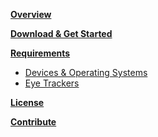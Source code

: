 **[Overview](https://github.com/JuliusSweetland/OptiKey/wiki)**

**[Download & Get Started](https://github.com/JuliusSweetland/OptiKey/wiki/Download-&-Get-Started)**

**[Requirements](https://github.com/JuliusSweetland/OptiKey/wiki/Requirements)**
* [Devices & Operating Systems](https://github.com/JuliusSweetland/OptiKey/wiki/Requirements#device-os-requirements)
* [Eye Trackers](https://github.com/JuliusSweetland/OptiKey/wiki/Requirements#supported-eye-trackers)

**[License](https://github.com/JuliusSweetland/OptiKey/wiki/License)**

**[Contribute](https://github.com/JuliusSweetland/OptiKey/wiki/Contribute)**